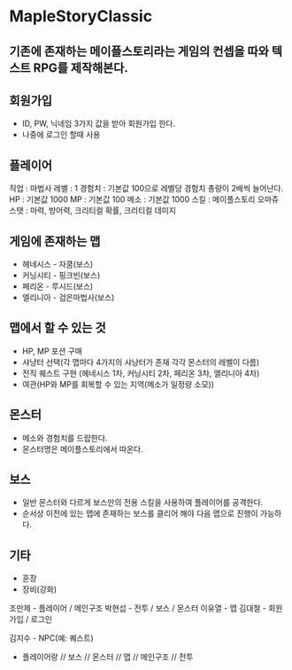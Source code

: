 # MapleStoryClassic

## 기존에 존재하는 메이플스토리라는 게임의 컨셉을 따와 텍스트 RPG를 제작해본다.

## 회원가입
- ID, PW, 닉네임 3가지 값을 받아 회원가입 한다.
- 나중에 로그인 할때 사용

## 플레이어 
직업 : 마법사
레벨 : 1
경험치 : 기본값 100으로 레벨당 경험치 총량이 2배씩 늘어난다.
HP : 기본값 1000
MP : 기본값 100
메소 : 기본값 1000
스킬 : 메이플스토리 오마쥬
스탯 : 마력, 방어력, 크리티컬 확률, 크리티컬 데미지

## 게임에 존재하는 맵
- 헤네시스 - 자쿰(보스)
- 커닝시티 - 핑크빈(보스)
- 페리온 - 루시드(보스)
- 엘리니아 - 검은마법사(보스)

## 맵에서 할 수 있는 것
- HP, MP 포션 구매
- 샤냥터 선택(각 맵마다 4가지의 샤낭터가 존재 각각 몬스터의 레벨이 다름)
- 전직 퀘스트 구현 (헤네시스 1차, 커닝시티 2차, 페리온 3차, 엘리니아 4차)
- 여관(HP와 MP를 회복할 수 있는 지역(메소가 일정량 소모))

## 몬스터
- 메소와 경험치를 드랍한다.
- 몬스터명은 메이플스토리에서 따온다.

## 보스
- 일반 몬스터와 다르게 보스만의 전용 스킬을 사용하여 플레이어를 공격한다.
- 순서상 이전에 있는 맵에 존재하는 보스를 클리어 해야 다음 맵으로 진행이 가능하다.

## 기타
- 훈장 
- 장비(강화)

조만제 - 플레이어 / 메인구조
박현섭 - 전투 / 보스 / 몬스터
이유열 - 맵
김대철 - 회원가입 / 로그인

김지수 - NPC(예: 퀘스트)

- 플레이어랑 // 보스 // 몬스터 // 맵 // 메인구조 // 전투 


